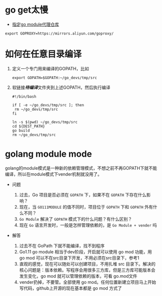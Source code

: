 # go get太慢

- [指定go module代理仓库 ](https://mirrors.aliyun.com/goproxy/)

```shell
export GOPROXY=https://mirrors.aliyun.com/goproxy/
```



# 如何在任意目录编译

1. 定义一个专门用来编译的GOPATH，比如

   ```shell
   export GOPATH=$GOPATH:~/go_devs/tmp/src
   ```

2. 软链接***待编译***文件夹到上述GOPATH，然后执行编译

   ```shell
   #!/bin/bash
   
   if [ -e ~/go_devs/tmp/src ]; then
   	rm ~/go_devs/tmp/src
   fi
   
   ln -s $(pwd) ~/go_devs/tmp/src
   cd ${DEST_PATH}
   go build
   rm ~/go_devs/tmp/src
   ```

# golang module mode

golang的module模式是一种新的依赖管理模式，不想之前不再GOPATH下就不能编译，所以在module模式下vender机制就没用了。

- 问题
  1. 过去，Go 项目是否必须在 `GOPATH` 下，如果不在 `GOPATH` 下存在什么影响？
  2. 现在，当 `GO111MODULE` 的值不同时，项目位于 `GOPATH` 下和 `GOPATH` 外有什么不同？
  3. `Go Module` 解决了 `GOPATH` 模式下的什么问题？有什么区别？
  4. 现在 `Go` 语言开发时，一般是怎样管理依赖的，是 `Go Module + vender` 吗

- 解答
  1. 过去不在 GoPath 下就不能编译，找不到程序
  2. Go1.11 go module 相当于dev阶段，开启就可以使用 go mod 功能，用 go mod 可以不在src目录下开发，不用必须在src目录下，参考1
  3. 直观的感觉，现在可以随处可以创建项目，不用扎堆 src 目录下。解决的核心问题是：版本依赖。写程序会用很多三方库，但是三方库可能版本会发生变化，go mod 就可以管理依赖的版本，可看 go.mod文件
  4. vender扔掉，不要管。全部使用 go mod。任何位置新建立项目马上开始写代码，github上开源的现在基本都是 go mod 方式了